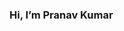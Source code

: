 ### Hi, I’m Pranav Kumar

<!--
**Pranavkumar002/Pranavkumar002** is a ✨ _special_ ✨ repository because its `README.md` (this file) appears on your GitHub profile.

Here are some ideas to get you started:

- 🔭 I’m currently studying in Mehr chand Polytechnic College
- 🌱 I’m currently learning Android Development
- 🌱 I’m currently learning Kotlin
- 📫 How to reach me by Email: pranavkumar50120@gmail.com
-->
